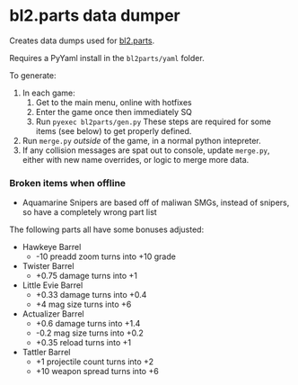 # bl2.parts data dumper
Creates data dumps used for [bl2.parts](https://bl2.parts).

Requires a PyYaml install in the `bl2parts/yaml` folder.

To generate:
1. In each game:
   1. Get to the main menu, online with hotfixes
   2. Enter the game once then immediately SQ
   3. Run `pyexec bl2parts/gen.py`
   These steps are required for some items (see below) to get properly defined.
2. Run `merge.py` *outside* of the game, in a normal python intepreter.
3. If any collision messages are spat out to console, update `merge.py`, either with new name
   overrides, or logic to merge more data.


### Broken items when offline
- Aquamarine Snipers are based off of maliwan SMGs, instead of snipers, so have a completely wrong part list

The following parts all have some bonuses adjusted:
- Hawkeye Barrel
  - -10 preadd zoom turns into +10 grade
- Twister Barrel
  - +0.75 damage turns into +1
- Little Evie Barrel
  - +0.33 damage turns into +0.4
  - +4 mag size turns into +6
- Actualizer Barrel
  - +0.6 damage turns into +1.4
  - -0.2 mag size turns into +0.2
  - +0.35 reload turns into +1
- Tattler Barrel
  - +1 projectile count turns into +2
  - +10 weapon spread turns into +6
